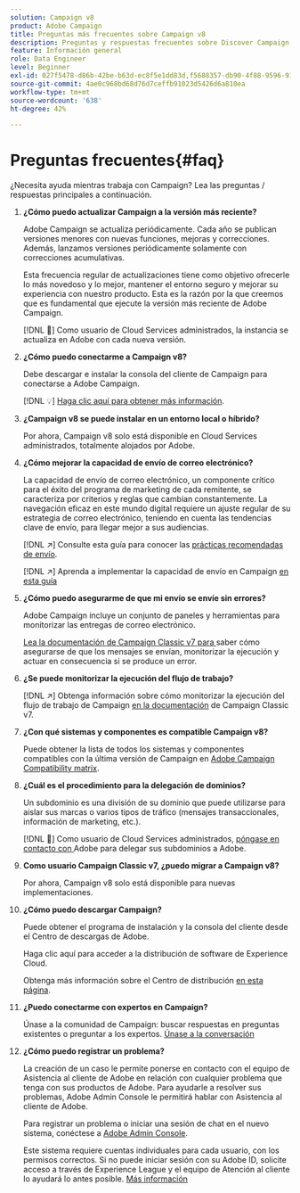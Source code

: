 ```yaml
---
solution: Campaign v8
product: Adobe Campaign
title: Preguntas más frecuentes sobre Campaign v8
description: Preguntas y respuestas frecuentes sobre Discover Campaign
feature: Información general
role: Data Engineer
level: Beginner
exl-id: 027f5478-d86b-42be-b63d-ec8f5e1dd83d,f5688357-db90-4f88-9596-91e9d0a20d75
source-git-commit: 4ae0c968bd68d76d7ceffb91023d5426d6a810ea
workflow-type: tm+mt
source-wordcount: '638'
ht-degree: 42%

---
```


# Preguntas frecuentes{#faq}

¿Necesita ayuda mientras trabaja con Campaign? Lea las preguntas / respuestas principales a continuación.

1. **¿Cómo puedo actualizar Campaign a la versión más reciente?**

   Adobe Campaign se actualiza periódicamente. Cada año se publican versiones menores con nuevas funciones, mejoras y correcciones. Además, lanzamos versiones periódicamente solamente con correcciones acumulativas.

   Esta frecuencia regular de actualizaciones tiene como objetivo ofrecerle lo más novedoso y lo mejor, mantener el entorno seguro y mejorar su experiencia con nuestro producto. Esta es la razón por la que creemos que es fundamental que ejecute la versión más reciente de Adobe Campaign.

   [!DNL :speech_balloon:] Como usuario de Cloud Services administrados, la instancia se actualiza en Adobe con cada nueva versión.

1. **¿Cómo puedo conectarme a Campaign v8?**

   Debe descargar e instalar la consola del cliente de Campaign para conectarse a Adobe Campaign.

   [!DNL :bulb:] [Haga clic aquí para obtener más información](connect.md).

1. **¿Campaign v8 se puede instalar en un entorno local o híbrido?**

   Por ahora, Campaign v8 solo está disponible en Cloud Services administrados, totalmente alojados por Adobe.

1. **¿Cómo mejorar la capacidad de envío de correo electrónico?**

   La capacidad de envío de correo electrónico, un componente crítico para el éxito del programa de marketing de cada remitente, se caracteriza por criterios y reglas que cambian constantemente. La navegación eficaz en este mundo digital requiere un ajuste regular de su estrategia de correo electrónico, teniendo en cuenta las tendencias clave de envío, para llegar mejor a sus audiencias.

   [!DNL :arrow_upper_right:] Consulte esta guía para conocer las  [prácticas recomendadas de envío](https://experienceleague.adobe.com/docs/deliverability-learn/deliverability-best-practice-guide/introduction.html?lang=es).

   [!DNL :arrow_upper_right:] Aprenda a implementar la capacidad de envío en Campaign  [en esta guía](https://experienceleague.adobe.com/docs/deliverability-learn/deliverability-best-practice-guide/additional-resources/general-resources.html)

1. **¿Cómo puedo asegurarme de que mi envío se envíe sin errores?**

   Adobe Campaign incluye un conjunto de paneles y herramientas para monitorizar las entregas de correo electrónico.

   [Lea la documentación de Campaign Classic v7 para ](https://experienceleague.adobe.com/docs/campaign-classic/using/sending-messages/monitoring-deliveries/about-delivery-monitoring.html) saber cómo asegurarse de que los mensajes se envían, monitorizar la ejecución y actuar en consecuencia si se produce un error.

1. **¿Se puede monitorizar la ejecución del flujo de trabajo?**

   [!DNL :arrow_upper_right:] Obtenga información sobre cómo monitorizar la ejecución del flujo de trabajo de Campaign  [en la documentación](https://experienceleague.adobe.com/docs/campaign-classic/using/automating-with-workflows/executing-a-workflow/starting-a-workflow.html) de Campaign Classic v7.

1. **¿Con qué sistemas y componentes es compatible Campaign v8?**

   Puede obtener la lista de todos los sistemas y componentes compatibles con la última versión de Campaign en [Adobe Campaign Compatibility matrix](compatibility-matrix.md).

1. **¿Cuál es el procedimiento para la delegación de dominios?**

   Un subdominio es una división de su dominio que puede utilizarse para aislar sus marcas o varios tipos de tráfico (mensajes transaccionales, información de marketing, etc.).

   [!DNL :speech_balloon:] Como usuario de Cloud Services administrados,  [póngase en contacto con ](../start/campaign-faq.md#support) Adobe para delegar sus subdominios a Adobe.

1. **Como usuario Campaign Classic v7, ¿puedo migrar a Campaign v8?**

   Por ahora, Campaign v8 solo está disponible para nuevas implementaciones.

1. **¿Cómo puedo descargar Campaign?**

   Puede obtener el programa de instalación y la consola del cliente desde el Centro de descargas de Adobe.

   [](https://experience.adobe.com/#/downloads/content/software-distributicampaign.html)Haga clic aquí para acceder a la distribución de software de Experience Cloud.

   Obtenga más información sobre el Centro de distribución [en esta página](https://experienceleague.adobe.com/docs/experience-cloud/software-distribution/home.html?lang=es).

1. **¿Puedo conectarme con expertos en Campaign?**

   Únase a la comunidad de Campaign: buscar respuestas en preguntas existentes o preguntar a los expertos. [Únase a la conversación](https://experienceleaguecommunities.adobe.com/?profile.language=en)


1. **¿Cómo puedo registrar un problema?**

   La creación de un caso le permite ponerse en contacto con el equipo de Asistencia al cliente de Adobe en relación con cualquier problema que tenga con sus productos de Adobe. Para ayudarle a resolver sus problemas, Adobe Admin Console le permitirá hablar con Asistencia al cliente de Adobe.

   Para registrar un problema o iniciar una sesión de chat en el nuevo sistema, conéctese a [Adobe Admin Console](https://adminConsole.adobe.com/overview).

   Este sistema requiere cuentas individuales para cada usuario, con los permisos correctos. Si no puede iniciar sesión con su Adobe ID, solicite acceso a través de Experience League y el equipo de Atención al cliente lo ayudará lo antes posible. [Más información](https://helpx.adobe.com/es/enterprise/admin-guide.html/enterprise/using/support-for-experience-cloud.ug.html)
